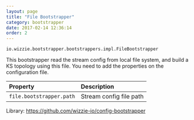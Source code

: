 ```yaml
---
layout: page
title: "File Bootstrapper"
category: bootstrapper
date: 2017-02-14 12:36:14
order: 2
---
```


`io.wizzie.bootstrapper.bootstrappers.impl.FileBootstrapper`

This bootstrapper read the stream config from local file system, and build a KS topology using this file. You need to add the properties on the configuration file.

| Property     | Description     | 
| :------------- | :-------------  | 
| `file.bootstrapper.path`      | Stream config file path      |

Library: https://github.com/wizzie-io/config-bootstrapper